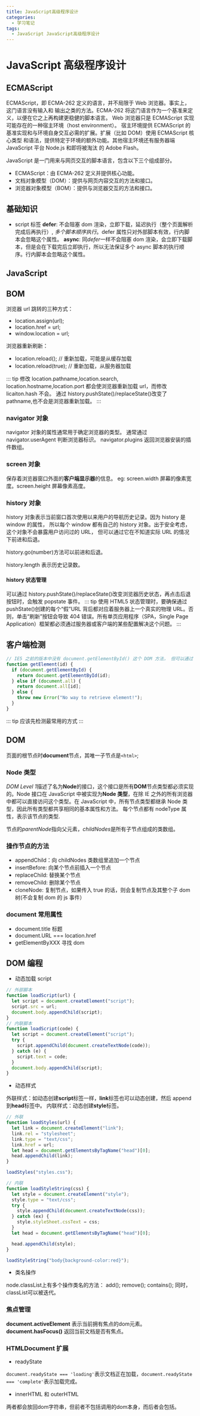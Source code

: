 ```yaml
---
title: JavaScript高级程序设计
categories:
  - 学习笔记
tags:
  - JavaScript JavaScript高级程序设计
---
```


# JavaScript 高级程序设计

## ECMAScript

ECMAScript，即 ECMA-262 定义的语言，并不局限于 Web 浏览器。事实上，这门语言没有输入和 输出之类的方法。ECMA-262 将这门语言作为一个基准来定义，以便在它之上再构建更稳健的脚本语言。 Web 浏览器只是 ECMAScript 实现可能存在的一种宿主环境（host environment）。 宿主环境提供 ECMAScript 的基准实现和与环境自身交互必需的扩展。扩展（比如 DOM）使用 ECMAScript 核心类型 和语法，提供特定于环境的额外功能。其他宿主环境还有服务器端 JavaScript 平台 Node.js 和即将被淘汰 的 Adobe Flash。

JavaScript 是一门用来与网页交互的脚本语言，包含以下三个组成部分。

- ECMAScript：由 ECMA-262 定义并提供核心功能。
- 文档对象模型（DOM）：提供与网页内容交互的方法和接口。
- 浏览器对象模型（BOM）：提供与浏览器交互的方法和接口。

## 基础知识

- script 标签
  **defer**: 不会阻塞 dom 渲染，立即下载，延迟执行（整个页面解析完成后再执行）, _多个脚本顺序执行_。defer 属性只对外部脚本有效，行内脚本会忽略这个属性。
  **async**: 同*defer*一样不会阻塞 dom 渲染，会立即下载脚本，但是会在下载完后立即执行，所以无法保证多个 async 脚本的执行顺序。行内脚本会忽略这个属性。

## JavaScript

## BOM

浏览器 url 跳转的三种方式：

- location.assign(url);
- location.href = url;
- window.location = url;

浏览器重新刷新：

- location.reload(); // 重新加载，可能是从缓存加载
- location.reload(true); // 重新加载，从服务器加载

::: tip
修改 location.pathname,location.search, location.hostname,location.port 都会使浏览器重新加载 url，而修改 licaiton.hash 不会。
通过 history.pushState()/replaceState()改变了 pathname,也不会是浏览器重新加载。
:::

### navigator 对象

navigator 对象的属性通常用于确定浏览器的类型。
通常通过 navigator.userAgent 判断浏览器标识。
navigator.plugins 返回浏览器安装的插件数组。

### screen 对象

保存着浏览器窗口外面的**客户端显示器**的信息。
eg: screen.width 屏幕的像素宽度。screen.height 屏幕像素高度。

### history 对象

history 对象表示当前窗口首次使用以来用户的导航历史记录。因为 history 是 window 的属性， 所以每个 window 都有自己的 history 对象。出于安全考虑，这个对象不会暴露用户访问过的 URL， 但可以通过它在不知道实际 URL 的情况下前进和后退。

history.go(number)方法可以前进和后退。

history.length 表示历史记录数。

#### history 状态管理

可以通过 history.pushState()/replaceState()改变浏览器历史状态，再点击后退按钮时，会触发 popstate 事件。
::: tip
使用 HTML5 状态管理时，要确保通过 pushState()创建的每个“假”URL 背后都对应着服务器上一个真实的物理 URL。否则，单击“刷新”按钮会导致 404 错误。所有单页应用程序（SPA，Single Page Application）框架都必须通过服务器或客户端的某些配置解决这个问题。
:::

## 客户端检测

```js
// IE5 之前的版本中没有 document.getElementById() 这个 DOM 方法， 但可以通过 document.all 属性实现同样的功能。为此，可以进行如下能力检测：
function getElement(id) {
  if (document.getElementById) {
    return document.getElementById(id);
  } else if (document.all) {
    return document.all[id];
  } else {
    throw new Error("No way to retrieve element!");
  }
}
```

::: tip
应该先检测最常用的方式
:::

## DOM

页面的根节点时**document**节点，其唯一子节点是`<html>`;

### Node 类型

*DOM Level 1*描述了名为**Node**的接口，这个接口是所有**DOM**节点类型都必须实现的。Node 接口在 JavaScript 中被实现为**Node 类型**，在除 IE 之外的所有浏览器中都可以直接访问这个类型。在 JavaScript 中，所有节点类型都继承 Node 类型，因此所有类型都共享相同的基本属性和方法。 每个节点都有 nodeType 属性，表示该节点的类型.

节点的*parentNode*指向父元素，*childNodes*是所有子节点组成的类数组。

### 操作节点的方法

- appendChild：向 childNodes 类数组里追加一个节点
- insertBefore: 向某个节点前插入一个节点
- replaceChild: 替换某个节点
- removeChild: 删除某个节点
- cloneNode: 复制节点，如果传入 true 的话，则会复制节点及其整个子 dom 树(不会复制 dom 的 js 事件）

### document 常用属性

- document.title 标题
- document.URL === location.href
- getElementByXXX 寻找 dom

## DOM 编程

- 动态加载 script

```js
// 外部脚本
function loadScript(url) {
  let script = document.createElement("script");
  script.src = url;
  document.body.appendChild(script);
}
// 内联脚本
function loadScript(code) {
  let script = document.createElement("script");
  try {
    script.appendChild(document.createTextNode(code));
  } catch (e) {
    script.text = code;
  }
  document.body.appendChild(script);
}
```

- 动态样式

外联样式：如动态创建**script**标签一样，**link**标签也可以动态创建，然后 append 到**head**标签中。
内联样式：动态创建**style**标签。

```js
// 外联
function loadStyles(url) {
  let link = document.createElement("link");
  link.rel = "stylesheet";
  link.type = "text/css";
  link.href = url;
  let head = document.getElementsByTagName("head")[0];
  head.appendChild(link);
}

loadStyles("styles.css");

// 内联
function loadStyleString(css) {
  let style = document.createElement("style");
  style.type = "text/css";
  try {
    style.appendChild(document.createTextNode(css));
  } catch (ex) {
    style.styleSheet.cssText = css;
  }
  let head = document.getElementsByTagName("head")[0];

  head.appendChild(style);
}

loadStyleString("body{background-color:red}");
```

- 类名操作

node.classList上有多个操作类名的方法：
add();
remove();
contains();
同时，classList可以被迭代。

### 焦点管理

**document.activeElement** 表示当前拥有焦点的dom元素。
**document.hasFocus()** 返回当前文档是否有焦点。

### HTMLDocument 扩展

- readyState
  
```document.readyState === 'loading'```表示文档正在加载，```document.readyState === 'complete'```表示加载完成。

- innerHTML 和 outerHTML

两者都会放回dom字符串，但前者不包括调用的dom本身，而后者会包括。

